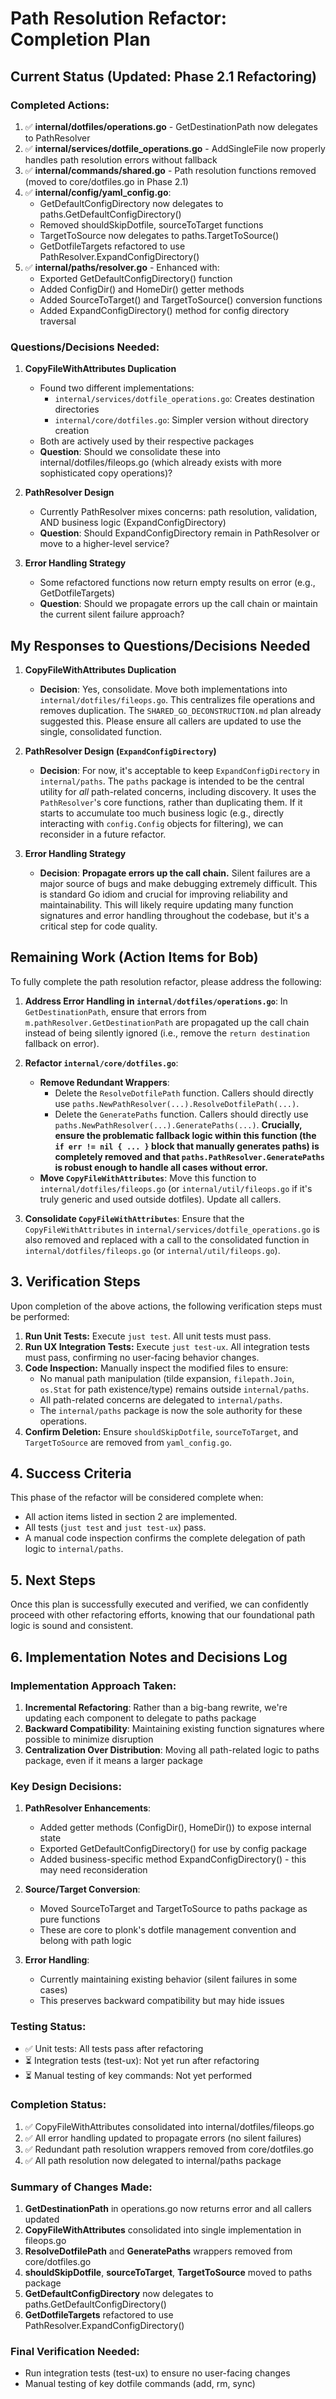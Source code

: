 # Path Resolution Refactor: Completion Plan

## Current Status (Updated: Phase 2.1 Refactoring)

### Completed Actions:
1. ✅ **internal/dotfiles/operations.go** - GetDestinationPath now delegates to PathResolver
2. ✅ **internal/services/dotfile_operations.go** - AddSingleFile now properly handles path resolution errors without fallback
3. ✅ **internal/commands/shared.go** - Path resolution functions removed (moved to core/dotfiles.go in Phase 2.1)
4. ✅ **internal/config/yaml_config.go**:
   - GetDefaultConfigDirectory now delegates to paths.GetDefaultConfigDirectory()
   - Removed shouldSkipDotfile, sourceToTarget functions
   - TargetToSource now delegates to paths.TargetToSource()
   - GetDotfileTargets refactored to use PathResolver.ExpandConfigDirectory()
5. ✅ **internal/paths/resolver.go** - Enhanced with:
   - Exported GetDefaultConfigDirectory() function
   - Added ConfigDir() and HomeDir() getter methods
   - Added SourceToTarget() and TargetToSource() conversion functions
   - Added ExpandConfigDirectory() method for config directory traversal

### Questions/Decisions Needed:

1.  **CopyFileWithAttributes Duplication**
    -   Found two different implementations:
        -   `internal/services/dotfile_operations.go`: Creates destination directories
        -   `internal/core/dotfiles.go`: Simpler version without directory creation
    -   Both are actively used by their respective packages
    -   **Question**: Should we consolidate these into internal/dotfiles/fileops.go (which already exists with more sophisticated copy operations)?

2.  **PathResolver Design**
    -   Currently PathResolver mixes concerns: path resolution, validation, AND business logic (ExpandConfigDirectory)
    -   **Question**: Should ExpandConfigDirectory remain in PathResolver or move to a higher-level service?

3.  **Error Handling Strategy**
    -   Some refactored functions now return empty results on error (e.g., GetDotfileTargets)
    -   **Question**: Should we propagate errors up the call chain or maintain the current silent failure approach?

## My Responses to Questions/Decisions Needed

1.  **CopyFileWithAttributes Duplication**
    -   **Decision**: Yes, consolidate. Move both implementations into `internal/dotfiles/fileops.go`. This centralizes file operations and removes duplication. The `SHARED_GO_DECONSTRUCTION.md` plan already suggested this. Please ensure all callers are updated to use the single, consolidated function.

2.  **PathResolver Design (`ExpandConfigDirectory`)**
    -   **Decision**: For now, it's acceptable to keep `ExpandConfigDirectory` in `internal/paths`. The `paths` package is intended to be the central utility for *all* path-related concerns, including discovery. It uses the `PathResolver`'s core functions, rather than duplicating them. If it starts to accumulate too much business logic (e.g., directly interacting with `config.Config` objects for filtering), we can reconsider in a future refactor.

3.  **Error Handling Strategy**
    -   **Decision**: **Propagate errors up the call chain.** Silent failures are a major source of bugs and make debugging extremely difficult. This is standard Go idiom and crucial for improving reliability and maintainability. This will likely require updating many function signatures and error handling throughout the codebase, but it's a critical step for code quality.

## Remaining Work (Action Items for Bob)

To fully complete the path resolution refactor, please address the following:

1.  **Address Error Handling in `internal/dotfiles/operations.go`**: In `GetDestinationPath`, ensure that errors from `m.pathResolver.GetDestinationPath` are propagated up the call chain instead of being silently ignored (i.e., remove the `return destination` fallback on error).

2.  **Refactor `internal/core/dotfiles.go`**:
    *   **Remove Redundant Wrappers**:
        *   Delete the `ResolveDotfilePath` function. Callers should directly use `paths.NewPathResolver(...).ResolveDotfilePath(...)`.
        *   Delete the `GeneratePaths` function. Callers should directly use `paths.NewPathResolver(...).GeneratePaths(...)`. **Crucially, ensure the problematic fallback logic within this function (the `if err != nil { ... }` block that manually generates paths) is completely removed and that `paths.PathResolver.GeneratePaths` is robust enough to handle all cases without error.**
    *   **Move `CopyFileWithAttributes`**: Move this function to `internal/dotfiles/fileops.go` (or `internal/util/fileops.go` if it's truly generic and used outside dotfiles). Update all callers.

3.  **Consolidate `CopyFileWithAttributes`**: Ensure that the `CopyFileWithAttributes` in `internal/services/dotfile_operations.go` is also removed and replaced with a call to the consolidated function in `internal/dotfiles/fileops.go` (or `internal/util/fileops.go`).

## 3. Verification Steps

Upon completion of the above actions, the following verification steps must be performed:

1.  **Run Unit Tests:** Execute `just test`. All unit tests must pass.
2.  **Run UX Integration Tests:** Execute `just test-ux`. All integration tests must pass, confirming no user-facing behavior changes.
3.  **Code Inspection:** Manually inspect the modified files to ensure:
    *   No manual path manipulation (tilde expansion, `filepath.Join`, `os.Stat` for path existence/type) remains outside `internal/paths`.
    *   All path-related concerns are delegated to `internal/paths`.
    *   The `internal/paths` package is now the sole authority for these operations.
4.  **Confirm Deletion:** Ensure `shouldSkipDotfile`, `sourceToTarget`, and `TargetToSource` are removed from `yaml_config.go`.

## 4. Success Criteria

This phase of the refactor will be considered complete when:
*   All action items listed in section 2 are implemented.
*   All tests (`just test` and `just test-ux`) pass.
*   A manual code inspection confirms the complete delegation of path logic to `internal/paths`.

## 5. Next Steps

Once this plan is successfully executed and verified, we can confidently proceed with other refactoring efforts, knowing that our foundational path logic is sound and consistent.

## 6. Implementation Notes and Decisions Log

### Implementation Approach Taken:
1. **Incremental Refactoring**: Rather than a big-bang rewrite, we're updating each component to delegate to paths package
2. **Backward Compatibility**: Maintaining existing function signatures where possible to minimize disruption
3. **Centralization Over Distribution**: Moving all path-related logic to paths package, even if it means a larger package

### Key Design Decisions:
1. **PathResolver Enhancements**:
   - Added getter methods (ConfigDir(), HomeDir()) to expose internal state
   - Exported GetDefaultConfigDirectory() for use by config package
   - Added business-specific method ExpandConfigDirectory() - this may need reconsideration

2. **Source/Target Conversion**:
   - Moved SourceToTarget and TargetToSource to paths package as pure functions
   - These are core to plonk's dotfile management convention and belong with path logic

3. **Error Handling**:
   - Currently maintaining existing behavior (silent failures in some cases)
   - This preserves backward compatibility but may hide issues

### Testing Status:
- ✅ Unit tests: All tests pass after refactoring
- ⏳ Integration tests (test-ux): Not yet run after refactoring
- ⏳ Manual testing of key commands: Not yet performed

### Completion Status:
1. ✅ CopyFileWithAttributes consolidated into internal/dotfiles/fileops.go
2. ✅ All error handling updated to propagate errors (no silent failures)
3. ✅ Redundant path resolution wrappers removed from core/dotfiles.go
4. ✅ All path resolution now delegated to internal/paths package

### Summary of Changes Made:
1. **GetDestinationPath** in operations.go now returns error and all callers updated
2. **CopyFileWithAttributes** consolidated into single implementation in fileops.go
3. **ResolveDotfilePath** and **GeneratePaths** wrappers removed from core/dotfiles.go
4. **shouldSkipDotfile**, **sourceToTarget**, **TargetToSource** moved to paths package
5. **GetDefaultConfigDirectory** now delegates to paths.GetDefaultConfigDirectory()
6. **GetDotfileTargets** refactored to use PathResolver.ExpandConfigDirectory()

### Final Verification Needed:
- Run integration tests (test-ux) to ensure no user-facing changes
- Manual testing of key dotfile commands (add, rm, sync)
